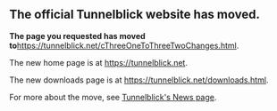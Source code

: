 ## The official Tunnelblick website has moved. ##

**The page you requested has moved to**<a href='https://tunnelblick.net/cThreeOneToThreeTwoChanges.html'><a href='https://tunnelblick.net/cThreeOneToThreeTwoChanges.html'>https://tunnelblick.net/cThreeOneToThreeTwoChanges.html</a></a>.

The new home page is at <a href='https://tunnelblick.net'><a href='https://tunnelblick.net'>https://tunnelblick.net</a></a>.

The new downloads page is at <a href='https://tunnelblick.net/downloads.html'><a href='https://tunnelblick.net/downloads.html'>https://tunnelblick.net/downloads.html</a></a>.

For more about the move, see <a href='https://tunnelblick.net/cNews.html#2015-07-23'>Tunnelblick's News page</a>.
